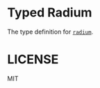 # Typed Radium
The type definition for [`radium`](https://github.com/FormidableLabs/radium).

# LICENSE
MIT
